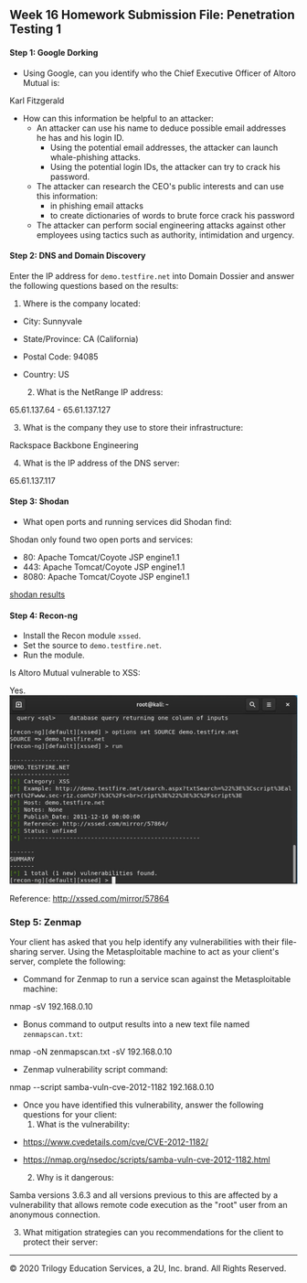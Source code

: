 ## Week 16 Homework Submission File: Penetration Testing 1

#### Step 1: Google Dorking


- Using Google, can you identify who the Chief Executive Officer of Altoro Mutual is:

Karl Fitzgerald

- How can this information be helpful to an attacker:
   * An attacker can use his name to deduce possible email addresses he has and his login ID. 
      - Using the potential email addresses, the attacker can launch whale-phishing attacks.
      - Using the potential login IDs, the attacker can try to crack his password.
   * The attacker can research the CEO's public interests and can use this information:
      - in phishing email attacks
      - to create dictionaries of words to brute force crack his password
   * The attacker can perform social engineering attacks against other employees using tactics such as authority, intimidation and urgency.

#### Step 2: DNS and Domain Discovery

Enter the IP address for `demo.testfire.net` into Domain Dossier and answer the following questions based on the results:

  1. Where is the company located: 

* City: Sunnyvale
* State/Province: CA (California)
* Postal Code: 94085
* Country: US



  2. What is the NetRange IP address:

65.61.137.64 - 65.61.137.127

  3. What is the company they use to store their infrastructure:

Rackspace Backbone Engineering

  4. What is the IP address of the DNS server:

65.61.137.117

#### Step 3: Shodan

- What open ports and running services did Shodan find:

Shodan only found two open ports and services:
* 80: Apache Tomcat/Coyote JSP engine1.1
* 443: Apache Tomcat/Coyote JSP engine1.1
* 8080: Apache Tomcat/Coyote JSP engine1.1

[shodan results](shodan.pdf)

#### Step 4: Recon-ng

- Install the Recon module `xssed`. 
- Set the source to `demo.testfire.net`. 
- Run the module. 

Is Altoro Mutual vulnerable to XSS: 

Yes.
![Recon-ng snapshot](recon-ng.jpg)

Reference: http://xssed.com/mirror/57864

### Step 5: Zenmap

Your client has asked that you help identify any vulnerabilities with their file-sharing server. Using the Metasploitable machine to act as your client's server, complete the following:

- Command for Zenmap to run a service scan against the Metasploitable machine: 
 
 nmap -sV 192.168.0.10
 
- Bonus command to output results into a new text file named `zenmapscan.txt`:

nmap -oN zenmapscan.txt -sV 192.168.0.10

- Zenmap vulnerability script command: 

nmap --script samba-vuln-cve-2012-1182 192.168.0.10

- Once you have identified this vulnerability, answer the following questions for your client:
  1. What is the vulnerability:
  
* https://www.cvedetails.com/cve/CVE-2012-1182/
* https://nmap.org/nsedoc/scripts/samba-vuln-cve-2012-1182.html

  2. Why is it dangerous:

Samba versions 3.6.3 and all versions previous to this are affected by a vulnerability that allows remote code execution as the "root" user from an anonymous connection.

  3. What mitigation strategies can you recommendations for the client to protect their server:

---
© 2020 Trilogy Education Services, a 2U, Inc. brand. All Rights Reserved.  
